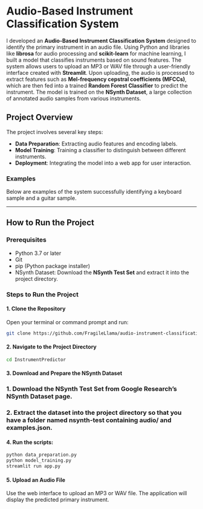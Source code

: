 # Audio-Based Instrument Classification System

I developed an **Audio-Based Instrument Classification System** designed to identify the primary instrument in an audio file. Using Python and libraries like **librosa** for audio processing and **scikit-learn** for machine learning, I built a model that classifies instruments based on sound features. The system allows users to upload an MP3 or WAV file through a user-friendly interface created with **Streamlit**. Upon uploading, the audio is processed to extract features such as **Mel-frequency cepstral coefficients (MFCCs)**, which are then fed into a trained **Random Forest Classifier** to predict the instrument. The model is trained on the **NSynth Dataset**, a large collection of annotated audio samples from various instruments.

## Project Overview
The project involves several key steps:
- **Data Preparation**: Extracting audio features and encoding labels.
- **Model Training**: Training a classifier to distinguish between different instruments.
- **Deployment**: Integrating the model into a web app for user interaction.

### Examples
Below are examples of the system successfully identifying a keyboard sample and a guitar sample.

---

## How to Run the Project

### Prerequisites
- Python 3.7 or later
- Git
- pip (Python package installer)
- NSynth Dataset: Download the **NSynth Test Set** and extract it into the project directory.

### Steps to Run the Project

#### 1. Clone the Repository
Open your terminal or command prompt and run:

```bash
git clone https://github.com/FragileLlama/audio-instrument-classification.git
```

#### 2. Navigate to the Project Directory
```bash
cd InstrumentPredictor
```

#### 3. Download and Prepare the NSynth Dataset
### 1. Download the NSynth Test Set from Google Research’s NSynth Dataset page.
### 2. Extract the dataset into the project directory so that you have a folder named nsynth-test containing audio/ and examples.json.

#### 4. Run the scripts:

```bash
python data_preparation.py
python model_training.py
streamlit run app.py
```

#### 5. Upload an Audio File
Use the web interface to upload an MP3 or WAV file. The application will display the predicted primary instrument.






